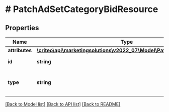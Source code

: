 # # PatchAdSetCategoryBidResource

## Properties

Name | Type | Description | Notes
------------ | ------------- | ------------- | -------------
**attributes** | [**\criteo\api\marketingsolutions\v2022_07\Model\PatchAdSetCategoryBid**](PatchAdSetCategoryBid.md) |  | [optional]
**id** | **string** | Id of the entity | [optional]
**type** | **string** | Canonical type name of the entity | [optional]

[[Back to Model list]](../../README.md#models) [[Back to API list]](../../README.md#endpoints) [[Back to README]](../../README.md)
